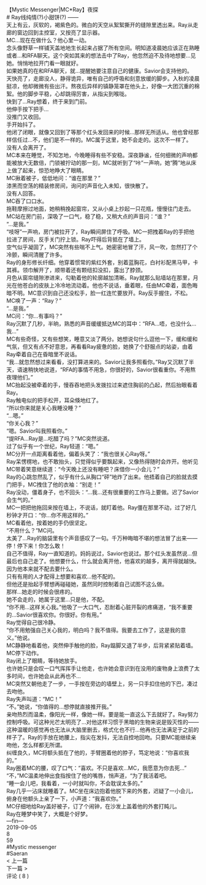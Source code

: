 <br/>
【Mystic Messenger|MC*Ray】夜探<br/>
# Ray线纯情(?)小甜饼(?) ——<br/>
天上有云，灰软的，褐紫色的。微白的天空从絮絮撕开的缝隙里透出来。Ray从走廊的窗边回到主控室，又按亮了显示器。<br/>
MC...现在在做什么？他心里一动。<br/>
念头像野草一样铺天盖地地生长起来占据了所有空间。明知道凌晨她应该正在熟睡或者...和RFA聊天。这个突如其来的想法击中了Ray，他忽然迫不及待地想要...见她。悄悄地拉开门看一眼就好。<br/>
如果她真的在和RFA聊天，就...提醒她要注意自己的健康。Savior会支持他的。<br/>
天快亮了，走廊没人，静得诡异，唯有自己的呼吸和刻意放缓的脚步。入秋的凌晨挺凉，他却微微有些出汗。熬夜后异样的镇静笼罩在他头上，好像一大团沉重的棉絮。他的脚步平稳，心却跳得厉害，从指尖到喉咙。<br/>
快到了...Ray想着，终于来到门前。<br/>
他伸手按下把手...<br/>
没推门又收回。<br/>
手开始抖了。<br/>
他闭了闭眼，就像又回到了等那个红头发回来的时候...那样无所适从。他也曾经那样信任过...不，他们是不一样的。MC属于这里，她不会走的。这次不一样了。<br/>
没有人会离开了。<br/>
MC本来在睡觉，不知怎地，今晚睡得有些不安稳。深夜静谧，任何细微的声响都能被放大无数倍，门锁被拧动的那一刻，MC就听到了“咔”一声响，她“腾”地从床上做了起来，惊恐地睁大了眼睛。<br/>
MC揪着被子，低低地问：“谁在那里？”<br/>
漆黑而空荡的精装修房间，询问的声音化入未知，很快散了。<br/>
没有人回答。<br/>
MC吞了口口水。<br/>
拖鞋摩擦过地面，她稍稍挽起窗帘，又从小桌上抄起一只花瓶，慢慢往门走去。MC站在房门前，深吸了一口气，稳了稳，又稍大点的声音问：“谁？”<br/>
“...是我。”<br/>
“吱呀”一声响，房门被拉开了，Ray瞬间屏住了呼吸。MC一把拽着Ray的手把他拉进了房间，反手关门拧上锁。Ray吓得后背抵在了墙上。<br/>
空气似乎凝固了，MC突然有些喘不上气。她密密地冒了汗，风一吹，忽然打了个冷颤，瞬间清醒了许多。<br/>
Ray的身形修长纤细。他穿着惯常的紫红外套，别着蓝胸花，白衬衫配黑马甲，卡其裤。领巾解开了，顺带着还有颗纽扣没扣，露出了脖颈。<br/>
月色从窗帘缝隙渗进来，勾勒着他的轮廓越加清晰。Ray就那么贴墙站在那里，月光在他苍白的皮肤上冷冷地流动着。他也不说话，垂着眼，任由MC牵着，面色晦暗不明。MC意识到自己还没松手，脸一红连忙要放开。Ray反手握住，不松。<br/>
MC唤了一声：“Ray？”<br/>
“...是我。”<br/>
MC问：“你...有事吗？”<br/>
Ray沉默了几秒，半晌，熟悉的声音缓缓抵达MC的耳中：“RFA...唔，也没什么...我...”<br/>
MC有些奇怪，又有些想笑，睡意又淡了两分。她想说句什么逗他一下，缓和缓和气氛，但又有点不好意思，再看看Ray疲惫的脸，她换了个舒服点的站姿，由着Ray牵着自己在昏暗里不说话。<br/>
“我...就忽然想过来看看，没打算进来的。Savior让我多照看你。”Ray又沉默了半天，语速稍快地说道，“RFA的事情不用急，你很好的，Savior很看重你。不用熬夜理他们。”<br/>
MC抬起没被牵着的手，慢吞吞地把头发拨拉过来遮住胸前的凸起，然后抬眼看着Ray。<br/>
Ray触电似的把手松开，耳朵倏地红了。<br/>
“所以你来就是关心我睡没睡？”<br/>
“...嗯。”<br/>
“你关心我？”<br/>
“嗯。Savior叫我照看你。”<br/>
“提RFA...Ray是...吃醋了吗？”MC突然说道。<br/>
过了似乎有一个世纪，Ray轻道：“嗯。”<br/>
MC分开一点距离看着他，偏着头笑了：“我也很关心Ray呀。”<br/>
Ray呆愣楞地，也不敢抬头，只觉得似乎要飘起来，又像热得随时会炸开。他听见MC带着笑意继续道：“今天晚上还没有睡吧？床借你一小会儿？”<br/>
Ray的心跳忽然乱了，似乎有什么从胸口“砰”地炸了出来。他捂着自己的脸就去摸门把手，MC拽住了他的衣袖：“别走！”<br/>
Ray没动，僵着身子，也不回头：“...我...还有很重要的工作马上要做。迟了Savior会生气的。”<br/>
MC一把把他拖回来按在墙上，不说话，就盯着他。Ray僵在那里不动，过了好几秒钟才开口：“你...你不用这样的。”<br/>
MC看着他，按着她的手仍很坚定。<br/>
“不用什么？”MC问。<br/>
太美了...Ray的脑袋里有个声音感叹了一句。千万种晦暗不堪的想法冒了出来——<br/>
停！停下来！你怎么敢！<br/>
自己不值得，Ray一直知道的。妈妈说过，Savior也说过。那个红头发虽然说...但最后也自己走了。他想要什么，什么就会离开他，他喜欢的越多，离开得就越快。因为他本来就不配去要什么。<br/>
只有有用的人才配得上想要和喜欢...他不配的。<br/>
但他还是抬起手臂想再碰碰她，虽然同时控制着自己试图不这么做。<br/>
那样...她走的时候会很疼的。<br/>
她不会走的，她属于这里...只是他，不配。<br/>
“你不用...这样关心我。”他吸了一大口气，忍耐着心脏开裂的疼痛道，“我不重要的...Savior很喜欢你。你很好。你有用。”<br/>
Ray觉得自己很冷静。<br/>
“你不用勉强自己关心我的，明白吗？我不值得。我要去工作了，这是我的意义。”他说。<br/>
MC静静地看着他，突然伸手触他的脸，Ray踮脚又退了半步，后背紧紧贴着墙。<br/>
MC停下动作。<br/>
Ray闭上了眼睛，等待她放手。<br/>
也许她只是会叹一口气挥挥手让他走，也许她会意识到在没用的废物身上浪费了太多时间，也许她会从此再也不...<br/>
MC突然又朝他走了一步，一手按在旁边的墙壁上，另一只手扣住他的下巴，凑过去吻他。<br/>
Ray失声叫道：“MC！”<br/>
“不。”她说，“你值得的...想停就直接推开我。”<br/>
亲吻热烈而温柔，像阳光一样，像她一样。要是能一直这么下去就好了。Ray努力控制呼吸。可这种光芒太明亮了...对他这样习惯于黑暗的生物来说是毁灭性的——<br/>
这种温暖的感觉再也无法从大脑里删去，格式化也不行...他再也无法满足于之前的样子了。Ray的手放在她腰上，指尖在发抖，无法自控地回吻。只要MC能继续亲吻他，怎么样都无所谓。<br/>
纠缠良久，MC将额头抵在了他的，手臂圈着他的脖子，笃定地说：“你喜欢我的。”<br/>
Ray圈着MC的腰，叹了口气：“喜欢。不只是喜欢...MC，我愿意为你去死...”<br/>
“不，”MC温柔地伸出食指按住了他的嘴唇，悄声道，“为了我活着吧。<br/>
“睡一会儿吧，我看着，一小时就叫你，不会耽误太多的。”<br/>
Ray几乎一沾床就睡着了。MC坐在床边抱着他脱下来的外套，迟疑了一小会儿，俯身在他额头上亲了一下，小声道：“我喜欢你。”<br/>
MC仔细地给Ray盖好被子，订了个闹钟，在沙发上盖着他的外套打盹儿。<br/>
Ray在睡梦中笑了，大概是个好梦。<br/>
—fin—<br/>
2019-09-05<br/>
8<br/>
59<br/>
#Mystic messenger<br/>
#Saeran<br/>
< 上一篇<br/>
下一篇 ><br/>
评论 ( 8 )<br/>
